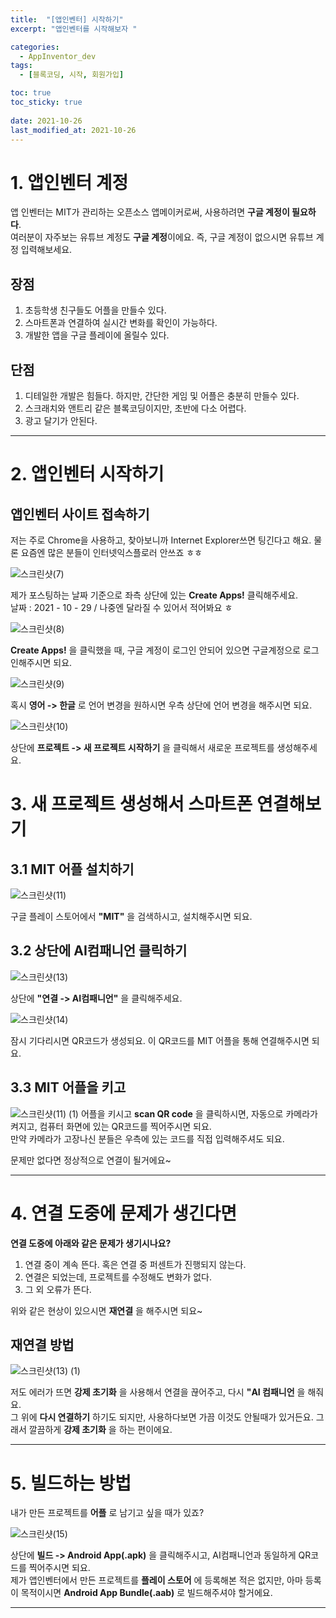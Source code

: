 ```yaml
---
title:  "[앱인벤터] 시작하기"
excerpt: "앱인벤터를 시작해보자 "

categories:
  - AppInventor_dev
tags:
  - [블록코딩, 시작, 회원가입]

toc: true
toc_sticky: true
 
date: 2021-10-26
last_modified_at: 2021-10-26
---
```


# 1. 앱인벤터 계정
앱 인벤터는 MIT가 관리하는 오픈소스 앱메이커로써, 사용하려면 **구글 계정이 필요하다**.  
여러분이 자주보는 유튜브 계정도 **구글 계정**이에요. 즉, 구글 계정이 없으시면 유튜브 계정 입력해보세요. 


## 장점
1. 초등학생 친구들도 어플을 만들수 있다.
2. 스마트폰과 연결하여 실시간 변화를 확인이 가능하다.
3. 개발한 앱을 구글 플레이에 올릴수 있다.

## 단점
1. 디테일한 개발은 힘들다. 하지만, 간단한 게임 및 어플은 충분히 만들수 있다.
2. 스크래치와 앤트리 같은 블록코딩이지만, 초반에 다소 어렵다.
3. 광고 달기가 안된다.

---

# 2. 앱인벤터 시작하기

## 앱인벤터 사이트 접속하기
저는 주로 Chrome을 사용하고, 찾아보니까 Internet Explorer쓰면 팅긴다고 해요. 물론 요즘엔 많은 분들이 인터넷익스플로러 안쓰죠 ㅎㅎ

![스크린샷(7)](https://user-images.githubusercontent.com/55564114/139380751-5d4bbbfe-19c1-48a7-8003-3957cb9f7517.png)
  
제가 포스팅하는 날짜 기준으로 좌측 상단에 있는 **Create Apps!** 클릭해주세요.  
날짜 : 2021 - 10 - 29 / 나중엔 달라질 수 있어서 적어봐요 ㅎ

![스크린샷(8)](https://user-images.githubusercontent.com/55564114/139381481-f73e0b64-83c2-468e-a230-7dade0ec9616.png)

**Create Apps!** 을 클릭했을 때, 구글 계정이 로그인 안되어 있으면 구글계정으로 로그인해주시면 되요.

![스크린샷(9)](https://user-images.githubusercontent.com/55564114/139393777-a1e34fde-e641-4462-846f-8c6d4ecf75ea.png)

  
혹시 **영어 -> 한글** 로 언어 변경을 원하시면 우측 상단에 언어 변경을 해주시면 되요.  

![스크린샷(10)](https://user-images.githubusercontent.com/55564114/139394368-5d6700d0-e646-4567-9a87-474f53333da7.png)
  
  상단에 **프로젝트 -> 새 프로젝트 시작하기** 을 클릭해서 새로운 프로젝트를 생성해주세요.  

# 3. 새 프로젝트 생성해서 스마트폰 연결해보기 
## 3.1 MIT 어플 설치하기

![스크린샷(11)](https://user-images.githubusercontent.com/55564114/139395102-992e5c53-3a4a-4516-b2af-f94d0cf4082d.png)
  
  구글 플레이 스토어에서 **"MIT"** 을 검색하시고, 설치해주시면 되요. 

## 3.2 상단에 AI컴패니언 클릭하기

![스크린샷(13)](https://user-images.githubusercontent.com/55564114/139395778-a2e9ea01-238c-47c0-9496-06ae28861e07.png)

  상단에 **"연결 -> AI컴패니언"** 을 클릭해주세요.

  ![스크린샷(14)](https://user-images.githubusercontent.com/55564114/139396049-42e8c71c-253a-4425-8a47-46abab53b13b.png)

  잠시 기다리시면 QR코드가 생성되요. 이 QR코드를 MIT 어플을 통해 연결해주시면 되요.

## 3.3 MIT 어플을 키고 

  ![스크린샷(11) (1)](https://user-images.githubusercontent.com/55564114/139396281-353d6deb-8e20-4edc-ace4-f4df46282c55.png)
  어플을 키시고 **scan QR code** 을 클릭하시면, 자동으로 카메라가 켜지고, 컴퓨터 화면에 있는 QR코드를 찍어주시면 되요.   
  만약 카메라가 고장나신 분들은 우측에 있는 코드를 직접 입력해주셔도 되요. 

   문제만 없다면 정상적으로 연결이 될거에요~

   ---
# 4. 연결 도중에 문제가 생긴다면

  **연결 도중에 아래와 같은 문제가 생기시나요?**
  1. 연결 중이 계속 뜬다. 혹은 연결 중 퍼센트가 진행되지 않는다. 
  2. 연결은 되었는데, 프로젝트를 수정해도 변화가 없다.
  3. 그 외 오류가 뜬다.

  위와 같은 현상이 있으시면 **재연결** 을 해주시면 되요~
## 재연결 방법
  ![스크린샷(13) (1)](https://user-images.githubusercontent.com/55564114/139397512-0fa78a3b-3757-4fa1-af48-84e1c79231eb.png)

  저도 에러가 뜨면 **강제 초기화** 을 사용해서 연결을 끊어주고, 다시 **"AI 컴패니언** 을 해줘요.   
  그 위에 **다시 연결하기** 하기도 되지만, 사용하다보면 가끔 이것도 안될때가 있거든요.  그래서 깔끔하게 **강제 초기화** 을 하는 편이에요.

---
# 5. 빌드하는 방법

내가 만든 프로젝트를 **어플** 로 남기고 싶을 때가 있죠?  

![스크린샷(15)](https://user-images.githubusercontent.com/55564114/139398270-2ac667f1-ea09-4d5b-8176-c27074d92ccb.png)

상단에 **빌드 -> Android App(.apk)** 을 클릭해주시고, AI컴패니언과 동일하게 QR코드를 찍어주시면 되요.   
제가 앱인벤터에서 만든 프로젝트를 **플레이 스토어** 에 등록해본 적은 없지만, 아마 등록이 목적이시면 **Android App Bundle(.aab)** 로 빌드해주셔야 할거에요.

---

    
